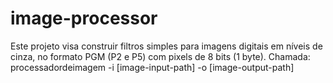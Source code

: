 # image-processor
Este projeto visa construir filtros simples para imagens digitais em níveis de cinza, no formato PGM (P2 e P5) com pixels de 8 bits (1 byte).
Chamada: processadordeimagem -i [image-input-path] -o [image-output-path] 
